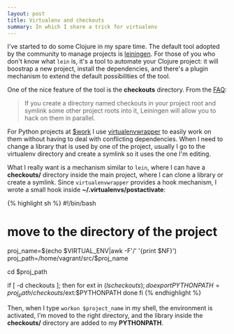 ```yaml
---
layout: post
title: Virtualenv and checkouts
summary: In which I share a trick for virtualenv
---
```


I've started to do some Clojure in my spare time.  The default tool adopted by the community to manage projects is [leiningen](http://leiningen.org).  For those of you who don't know what `lein` is, it's a tool to automate your Clojure project: it will boostrap a new project, install the dependencies, and there's a plugin mechanism to extend the default possibilities of the tool.

One of the nice feature of the tool is the **checkouts** directory.  From the [FAQ](https://github.com/technomancy/leiningen/blob/preview/doc/FAQ.md):

> If you create a directory named checkouts in your project root and symlink some other project roots into it, Leiningen will allow you to hack on them in parallel.

For Python projects at [$work](http://www.saymedia.com/careers) I use [virtualenvwrapper](http://virtualenvwrapper.readthedocs.org/en/latest/) to easily work on them without having to deal with conflicting dependencies.  When I need to change a library that is used by one of the project, usually I go to the virtualenv directory and create a symlink so it  uses the one I'm editing.

What I really want is a mechanism similar to `lein`, where I can have a **checkouts/** directory inside the main project, where I can clone a library or create a symlink. Since `virtualenvwrapper` provides a hook mechanism, I wrote a small hook inside **~/.virtualenvs/postactivate**:

{% highlight sh %}
#!/bin/bash

# move to the directory of the project
proj_name=$(echo $VIRTUAL_ENV|awk -F'/' '{print $NF}')
proj_path=/home/vagrant/src/$proj_name

cd $proj_path

if [ -d checkouts ]; then
    for ext in $(ls checkouts); do
        export PYTHONPATH=proj_path/checkouts/$ext:$PYTHONPATH
    done
fi
{% endhighlight %}

Then, when I type `workon $project_name` in my shell, the environment is activated, I'm moved to the right directory, and the library inside the **checkouts/** directory are added to my **PYTHONPATH**.
